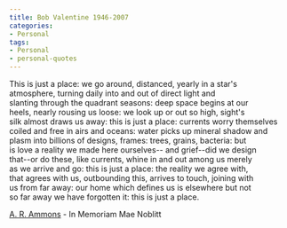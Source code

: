 ```yaml
---
title: Bob Valentine 1946-2007
categories:
- Personal
tags:
- Personal
- personal-quotes
---
```


> 
This is just a place:
we go around, distanced, 
yearly in a star's  
atmosphere, turning 
daily into and out of 
direct light and  
slanting through the 
quadrant seasons: deep 
space begins at our  
heels, nearly rousing 
us loose: we look up 
or out so high, sight's  
silk almost draws us away:
this is just a place:
currents worry themselves  
coiled and free in airs 
and oceans: water picks 
up mineral shadow and  
plasm into billions of 
designs, frames: trees, 
grains, bacteria: but  
is love a reality we 
made here ourselves--
and grief--did we design  
that--or do these, 
like currents, whine 
in and out among us merely  
as we arrive and go:
this is just a place:
the reality we agree with,  
that agrees with us, 
outbounding this, arrives 
to touch, joining with  
us from far away:
our home which defines 
us is elsewhere but not  
so far away we have 
forgotten it:
this is just a place.

> 
> 
[A. R. Ammons][1] - In Memoriam Mae Noblitt


   [1]: http://en.wikipedia.org/wiki/Archie_Randolph_Ammons



